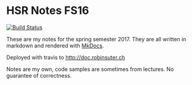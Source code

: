 # HSR Notes FS16
[![Build Status](https://travis-ci.com/Excape/hsr-docs-fs17.svg?token=ZqvKykpEV75vbEi3DHD8&branch=master)](https://travis-ci.com/Excape/hsr-docs-fs17)

These are my notes for the spring semester 2017. They are all written in markdown and rendered with [MkDocs](https://github.com/mkdocs/mkdocs/releases).

Deployed with travis to http://doc.robinsuter.ch

Notes are my own, code samples are sometimes from lectures. No guarantee of correctness.
